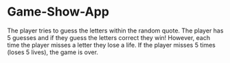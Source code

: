 # Game-Show-App
The player tries to guess the letters within the random quote. The player has 5 guesses and if they guess the letters correct they win! However, each time the player misses a letter they lose a life. If the player misses 5 times (loses 5 lives), the game is over.
